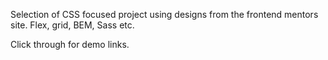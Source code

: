 Selection of CSS focused project using designs from the frontend mentors site. Flex, grid, BEM, Sass etc.

Click through for demo links.


